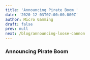 ```yaml
---
title: 'Announcing Pirate Boom '
date: '2020-12-03T07:00:00.000Z'
author: Micro Gamming
draft: false
prev: null
next: /blog/announcing-loose-cannon
---
```


### Announcing Pirate Boom ###